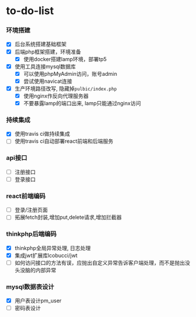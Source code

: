 # to-do-list

### 环境搭建
- [x] 后台系统搭建基础框架
- [x] 后端php框架搭建，环境准备
  - [x] 使用docker搭建lamp环境，部署tp5
- [x] 使用工具连接mysql数据库
  - [x] 可以使用phpMyAdmin访问，账号admin
  - [x] 尝试使用navicat连接
- [x] 生产环境路径改写, 隐藏掉`pulbic/index.php`
  - [x] 使用nginx作反向代理服务器
  - [x] 不要暴露lamp的端口出来, lamp只能通过nginx访问

### 持续集成
- [x] 使用travis ci做持续集成
- [ ] 使用travis ci自动部署react前端和后端服务

### api接口
- [ ] 注册接口
- [ ] 登录接口

### react前端编码
- [ ] 登录/注册页面
- [ ] 拓展fetch封装,增加put,delete请求,增加拦截器

### thinkphp后端编码
- [x] thinkphp全局异常处理, 日志处理
- [x] 集成jwt扩展库lcobucci/jwt
- [ ] 如何访问接口的方法有误，应抛出自定义异常告诉客户端处理，而不是抛出没头没脑的内部异常

### mysql数据表设计
- [x] 用户表设计pm_user
- [ ] 密码表设计